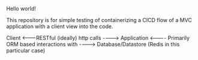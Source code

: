 Hello world!

This repository is for simple testing of containerizing a CICD flow of a MVC application with a client view into the code.


Client <---RESTful (ideally) http calls ----> Application <---- Primarily ORM based interactions with ----> Database/Datastore (Redis in this particular case)

